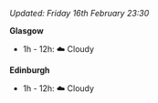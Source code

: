 *Updated: Friday 16th February 23:30*

**Glasgow**

* 1h - 12h: :cloud: Cloudy

**Edinburgh**

* 1h - 12h: :cloud: Cloudy
